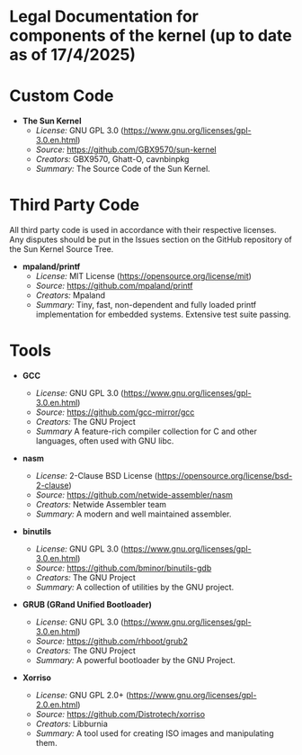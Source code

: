 # Legal Documentation for components of the kernel (up to date as of 17/4/2025)

# Custom Code

- **The Sun Kernel**
   - *License:* GNU GPL 3.0 (https://www.gnu.org/licenses/gpl-3.0.en.html)
   - *Source:* https://github.com/GBX9570/sun-kernel
   - *Creators:* GBX9570, Ghatt-O, cavnbinpkg
   - *Summary:* The Source Code of the Sun Kernel.

# Third Party Code

All third party code is used in accordance with their respective licenses. Any disputes
should be put in the Issues section on the GitHub repository of the Sun Kernel Source Tree.

- **mpaland/printf**
   - *License:* MIT License (https://opensource.org/license/mit)
   - *Source:* https://github.com/mpaland/printf
   - *Creators:* Mpaland
   - *Summary:*  Tiny, fast, non-dependent and fully loaded printf implementation for embedded systems. Extensive test suite passing.

# Tools
- **GCC**
   - *License:* GNU GPL 3.0 (https://www.gnu.org/licenses/gpl-3.0.en.html)
   - *Source:* https://github.com/gcc-mirror/gcc
   - *Creators:* The GNU Project
   - *Summary* A feature-rich compiler collection for C and other languages, often used with GNU libc.

- **nasm**
   - *License:* 2-Clause BSD License (https://opensource.org/license/bsd-2-clause)
   - *Source:* https://github.com/netwide-assembler/nasm
   - *Creators:* Netwide Assembler team
   - *Summary:* A modern and well maintained assembler.

- **binutils**
   - *License:* GNU GPL 3.0 (https://www.gnu.org/licenses/gpl-3.0.en.html)
   - *Source:* https://github.com/bminor/binutils-gdb
   - *Creators:* The GNU Project
   - *Summary:* A collection of utilities by the GNU project.

- **GRUB (GRand Unified Bootloader)**
   - *License:* GNU GPL 3.0 (https://www.gnu.org/licenses/gpl-3.0.en.html)
   - *Source:* https://github.com/rhboot/grub2
   - *Creators:* The GNU Project
   - *Summary:* A powerful bootloader by the GNU Project.

- **Xorriso**
   - *License:* GNU GPL 2.0+ (https://www.gnu.org/licenses/gpl-2.0.en.html)
   - *Source:* https://github.com/Distrotech/xorriso
   - *Creators:* Libburnia
   - *Summary:* A tool used for creating ISO images and manipulating them.